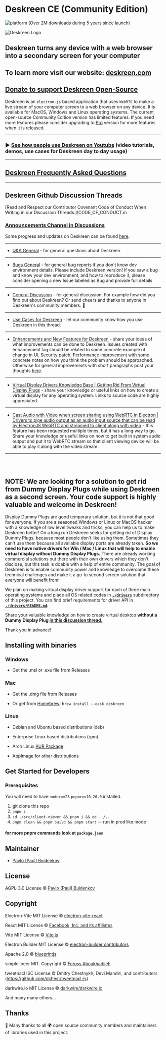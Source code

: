# Deskreen CE (Community Edition)

![platform](https://img.shields.io/badge/platform-Windows%20%7C%20MacOS%20%7C%20Linux-lightgrey)
(Over 2M downloads during 5 years since launch)

![Deskreen Logo](https://raw.githubusercontent.com/pavlobu/deskreen/master/resources/icon.png)

## Deskreen turns any device with a web browser into a secondary screen for your computer

## To learn more visit our website: [deskreen.com](https://deskreen.com)





## [Donate to support Deskreen Open-Source](https://deskreen.com/#contribute)

Deskreen is an `electron.js` based application that uses `WebRTC` to make a live stream of your computer screen to a web browser on any device. It is available for MacOS, Windows and Linux operating systems.
The current open-source Community Edition version has limited features. If you need more features please consider upgrading to [Pro](https://deskreen.com/download) version for more features when it is released.

---

### ▶️ [See how people use Deskreen on Youtube](https://www.youtube.com/results?search_query=deskreen) (video tutorials, demos, use cases for Deskreen day to day usage)

---


## [Deskreen Frequently Asked Questions](https://deskreen.com/faq)

---


## Deskreen Github Discussion Threads

[Read and Respect our Contributor Covenant Code of Conduct When Writing in our Discussion Threads.](CODE_OF_CONDUCT.m

### [Announcements Channel in Discussions](https://github.com/pavlobu/deskreen/discussions/71)

Some progress and updates on Deskreen can be found [here](https://github.com/pavlobu/deskreen/discussions/71).

---

- [Q&A General](https://github.com/pavlobu/deskreen/discussions/89) - for general questions about Deskreen.

---

- [Bugs General](https://github.com/pavlobu/deskreen/discussions/68) - for general bug reports if you don't know dev environment details. Please include Deskreen version!
  If you saw a bug and know your dev environment, and how to reproduce it, please consider opening a new Issue labeled as Bug and provide full details.

---

- [General Discussion](https://github.com/pavlobu/deskreen/discussions/88) - for general discussion. For example how did you find out about Deskreen? Or send cheers and thanks to anyone in Deskreen's community members. 🎉

---

- [Use Cases for Deskreen](https://github.com/pavlobu/deskreen/discussions/48) - let our community know how you use Deskreen in this thread.

---

- [Enhancements and New Features for Deskreen](https://github.com/pavlobu/deskreen/discussions/50) - share your ideas of what improvements can be done to Deskreen. Issues created with enhancement tag should be related to some concrete example of change in UI, Security patch, Performance improvement with some concrete notes on how you think the problem should be approached. Otherwise for general improvements with short paragraphs post your thoughts [here](https://github.com/pavlobu/deskreen/discussions/50).

---

- [Virtual Display Drivers Knowledge Base | Getting Rid From Virtual Display Plugs](https://github.com/pavlobu/deskreen/discussions/86) - share your knowledge or useful links on how to create a virtual display for any operating system. Links to source code are highly appreciated.

---

- [Cast Audio with Video when screen sharing using WebRTC in Electron | Drivers to pipe audio output as an audio input source that can be read by ElectronJS WebRTC and streamed to client along with video](https://github.com/pavlobu/deskreen/discussions/92) - this feature has been requested multiple times, but it has a long way to go. Share your knowledge or useful links on how to get built in system audio output and put it to WebRTC stream so that client viewing device will be able to play it along with the video stream.

---

<br/>
<br/>

## NOTE: We are looking for a solution to get rid from Dummy Display Plugs while using Deskreen as a second screen. Your code support is highly valuable and welcome in Deskreen!

Display Dummy Plugs are good temporary solution, but it is not that good for everyone.
If you are a seasoned Windows or Linux or MacOS hacker with a knowledge of low level tweaks and tricks, you can help us to make Deskreen better!
On a long run Deskreen seeks for getting rid of Display Dummy Plugs, because most people don't like using them. Sometimes they can't use them because all available display ports are already taken.
**So we need to have native drivers for Win / Mac / Linux that will help to enable virtual display without Dummy Display Plugs.**
There are already working commercial solutions out there with their own drivers which they don't disclose, but this task is doable with a help of entire community.
The goal of Deskreen is to enable community power and knowledge to overcome these technical challenges and make it a go-to second screen solution that everyone will benefit from!

We plan on making virtual display driver support for each of three main operating systems and place all OS related codes in **[`./drivers`](drivers)** subdirectory of this project.
You can find brief requirements for driver API in **[`./drivers/README.md`](drivers)**.

Share your valuable knowledge on how to create virtual desktop **without a Dummy Display Plug [in this discussion thread.](https://github.com/pavlobu/deskreen/discussions/86)**

Thank you in advance!

## Installing with binaries

### Windows

- Get the .msi or .exe file from Releases

### Mac

- Get the .dmg file from Releases

- Or get from [Homebrew](https://brew.sh/): `brew install --cask deskreen`

### Linux

- Debian and Ubuntu based distributions (deb)

- Enterprise Linux based distributions (rpm)

- Arch Linux [AUR Package](https://aur.archlinux.org/packages/deskreen/)

- AppImage for other distributions

## Get Started for Developers

### Prerequisites

You will need to have `node>=v23` `pnpm>=v10.20.0` installed.


1. git clone this repo
2. `pnpm i`
3. `cd ./src/client-viewer && pnpm i && cd ../..`
4. `pnpm clean && pnpm build && pnpm start` -- run in prod like mode

#### for more pnpm commands look at `package.json`

## Maintainer

- [Pavlo (Paul) Buidenkov](https://www.linkedin.com/in/pavlobu)

## License

AGPL-3.0 License © [Pavlo (Paul) Buidenkov](https://github.com/pavlobu/deskreen)

## Copyright

Electron-Vite MIT License © [electron-vite-react](https://github.com/electron-vite/electron-vite-react)

React MIT License © [Facebook, Inc. and its affiliates](https://github.com/facebook/react)

Vite MIT License © [Vite.js](https://github.com/vitejs/vite)

Electron Builder MIT License © [electron-builder contributors](https://github.com/electron-userland/electron-builder)


Apache 2.0 © [blueprintjs](https://github.com/palantir/blueprint)

simple-peer MIT. Copyright © [Feross Aboukhadijeh](http://feross.org/)

tweetnacl ISC License © Dmitry Chestnykh, Devi Mandiri, and contributors (https://github.com/dchest/tweetnacl-js)

darkwire.io MIT License © [darkwire/darkwire.io](https://github.com/darkwire/darkwire.io)

And many many others...

## Thanks

🙏 Many thanks to all 🌍 open source community members and maintainers of libraries used in this project.
